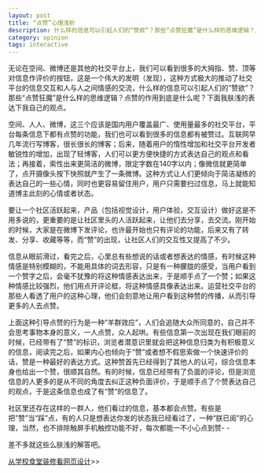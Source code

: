 ```yaml
---
layout: post
title: “点赞”心理浅析
description: 什么样的信息可以引起人们的“赞欲”？那些“点赞狂魔”是什么样的思维逻辑？点赞的作用到底是什么呢？
category: opinion
tags: interactive
---
```


无论在空间、微博还是其他的社交平台上，我们可以看到很多的大拇指、赞、顶等对信息作评价的按钮，这是一个伟大的发明（发现），这种方式极大的推动了社交平台的信息交互和人与人之间情感的交流，什么样的信息可以引起人们的”赞欲”？那些“点赞狂魔”是什么样的思维逻辑？点赞的作用到底是什么呢？下面我肤浅的表达下我自己的观点。
  
空间、人人、微博，这三个应该是国内用户覆盖最广、使用量最多的社交平台，平台每条信息下都有点赞的功能，我们也可以看到很多的信息都有被赞过。互联网早几年流行写博客，很长很长的博客；后来，随着用户的惰性增加和社交平台开发者敏锐性的增加，出现了轻博客，人们可以更方便快捷的方式表达自己的观点和看法；再接着，索性出来更简洁的微博，限定字数在140字以内；像微信就更简单了，点开摄像头按下快照就产生了一条微博。这种方式让人们更倾向于简洁凝练的表达自己的一些心情，同时也更容易留住用户，用户只需要扫过信息，马上就能知道博主此刻的心情或者状态。
  
要让一个社区活跃起来，产品（包括视觉设计，用户体验，交互设计）做好这是不用多说的，更重要的是让社区里头的人活跃起来，让他们去分享，去交流。刚开始的时候，大家是在微博下发评论，也许最开始也只有评论的功能，后来又有了转发、分享、收藏等等，而“赞”的出现，让社区人们的交互性又提高了不少。
  
信息从眼前滑过，看完之后，心里总有些想说的话或者想表达的情感，有时候这种情感是特别模糊的，不能用具体的词去形容，只是有一种朦胧的感受，当用户看到一个赞字之后，会毫不犹豫的将这种情感表达出来，于是顺手点了一个赞；如果这种情感比较强烈，他们用点开评论框，将这种情感具像表达出来。运营社交平台的那些人看透了用户的这种心理，他们会刻意地让用户看到这种赞的传播，从而引导更多的人去点赞。
  
上面这种引导点赞的行为是一种“羊群效应”，人们会追随大众所同意的，自己并不会思考事物本身的意义，一人点赞，众人起哄。有些信息第一次出现在我们眼前的时候，已经带有了“赞”的标识，浏览者潜意识里就会把这种信息归类为有积极意义的信息，阅读完之后，如果内心也倾向于“赞”或者想不假思索做一个快速评价的话，赞是一种最好的表达方式。这种赞首先已经得到了其他人的认可，综合信息本身也给出一个赞，很顺其自然。有的时候，信息已经带有了负面的评论，但是浏览信息的人更多的是从不同的角度去纠正这种负面评价，于是顺手点了个赞表达自己的观点，于是这条信息也成了有“赞“的信息了。
  
社区里还存在这样的一群人，他们看过的信息，基本都会点赞。有些是把”赞”当“踩”点，有的人只是想表达你发的状态我已经看过了，一种“朕已阅”的心理，当然，也不排除触屏手机触控功能不好，每次都能一不小心点到赞- -
  
差不多就这些么肤浅的解答吧。


<div class="page-ctrl">
	<span class="page-old" title="上一篇"><a href="#"></a></span>
	<span class="page-new" title="下一篇"><a href="/thinking-from-restaurant-to-web-design">从学校食堂装修看网页设计</a>&gt;&gt;</span>
</div>